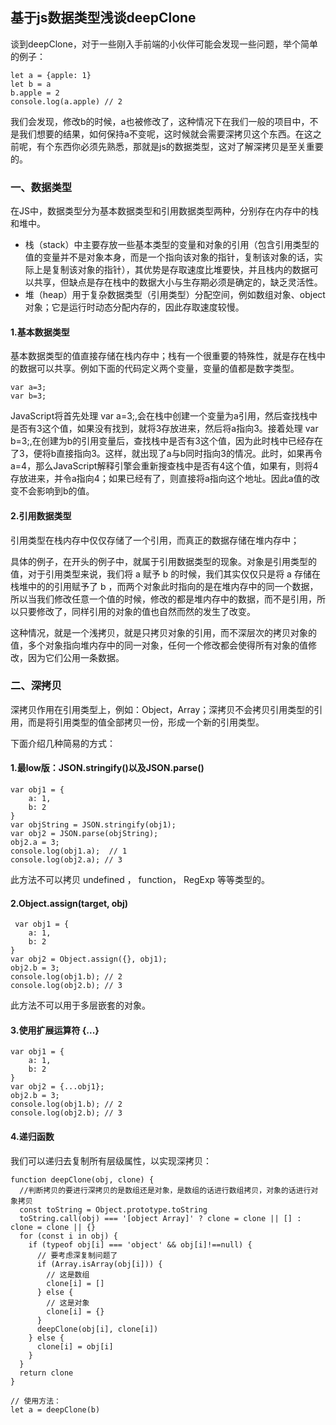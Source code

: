 ## 基于js数据类型浅谈deepClone

谈到deepClone，对于一些刚入手前端的小伙伴可能会发现一些问题，举个简单的例子：

```
let a = {apple: 1}
let b = a
b.apple = 2
console.log(a.apple) // 2
```
我们会发现，修改b的时候，a也被修改了，这种情况下在我们一般的项目中，不是我们想要的结果，如何保持a不变呢，这时候就会需要深拷贝这个东西。在这之前呢，有个东西你必须先熟悉，那就是js的数据类型，这对了解深拷贝是至关重要的。

### 一、数据类型

在JS中，数据类型分为基本数据类型和引用数据类型两种，分别存在内存中的栈和堆中。
+ 栈（stack）中主要存放一些基本类型的变量和对象的引用（包含引用类型的值的变量并不是对象本身，而是一个指向该对象的指针，复制该对象的话，实际上是复制该对象的指针），其优势是存取速度比堆要快，并且栈内的数据可以共享，但缺点是存在栈中的数据大小与生存期必须是确定的，缺乏灵活性。
+ 堆（heap）用于复杂数据类型（引用类型）分配空间，例如数组对象、object对象；它是运行时动态分配内存的，因此存取速度较慢。

#### 1.基本数据类型

基本数据类型的值直接存储在栈内存中；栈有一个很重要的特殊性，就是存在栈中的数据可以共享。例如下面的代码定义两个变量，变量的值都是数字类型。

```
var a=3; 
var b=3;
```
JavaScript将首先处理 var a=3;,会在栈中创建一个变量为a引用，然后查找栈中是否有3这个值，如果没有找到，就将3存放进来，然后将a指向3。接着处理 var b=3;,在创建为b的引用变量后，查找栈中是否有3这个值，因为此时栈中已经存在了3，便将b直接指向3。这样，就出现了a与b同时指向3的情况。此时，如果再令a=4，那么JavaScript解释引擎会重新搜查栈中是否有4这个值，如果有，则将4存放进来，并令a指向4；如果已经有了，则直接将a指向这个地址。因此a值的改变不会影响到b的值。

#### 2.引用数据类型

引用类型在栈内存中仅仅存储了一个引用，而真正的数据存储在堆内存中；

具体的例子，在开头的例子中，就属于引用数据类型的现象。对象是引用类型的值，对于引用类型来说，我们将 a 赋予 b 的时候，我们其实仅仅只是将 a 存储在栈堆中的的引用赋予了 b ，而两个对象此时指向的是在堆内存中的同一个数据，所以当我们修改任意一个值的时候，修改的都是堆内存中的数据，而不是引用，所以只要修改了，同样引用的对象的值也自然而然的发生了改变。

这种情况，就是一个浅拷贝，就是只拷贝对象的引用，而不深层次的拷贝对象的值，多个对象指向堆内存中的同一对象，任何一个修改都会使得所有对象的值修改，因为它们公用一条数据。

### 二、深拷贝

深拷贝作用在引用类型上，例如：Object，Array；深拷贝不会拷贝引用类型的引用，而是将引用类型的值全部拷贝一份，形成一个新的引用类型。

下面介绍几种简易的方式：

#### 1.最low版：JSON.stringify()以及JSON.parse()

```
var obj1 = {
    a: 1,
    b: 2
}
var objString = JSON.stringify(obj1);
var obj2 = JSON.parse(objString);
obj2.a = 3;
console.log(obj1.a);  // 1
console.log(obj2.a); // 3
```

此方法不可以拷贝 undefined ， function， RegExp 等等类型的。

#### 2.Object.assign(target, obj)

```
 var obj1 = {
    a: 1,
    b: 2
}
var obj2 = Object.assign({}, obj1);
obj2.b = 3;
console.log(obj1.b); // 2
console.log(obj2.b); // 3
```
此方法不可以用于多层嵌套的对象。

#### 3.使用扩展运算符 {...}

```
var obj1 = {
    a: 1,
    b: 2
}
var obj2 = {...obj1};
obj2.b = 3;
console.log(obj1.b); // 2
console.log(obj2.b); // 3
```

#### 4.递归函数
我们可以递归去复制所有层级属性，以实现深拷贝：

```
function deepClone(obj, clone) {
  //判断拷贝的要进行深拷贝的是数组还是对象，是数组的话进行数组拷贝，对象的话进行对象拷贝
  const toString = Object.prototype.toString
  toString.call(obj) === '[object Array]' ? clone = clone || [] : clone = clone || {}
  for (const i in obj) {
    if (typeof obj[i] === 'object' && obj[i]!==null) {
      // 要考虑深复制问题了
      if (Array.isArray(obj[i])) {
        // 这是数组
        clone[i] = []
      } else {
        // 这是对象
        clone[i] = {}
      }
      deepClone(obj[i], clone[i])
    } else {
      clone[i] = obj[i]
    }
  }
  return clone
}

// 使用方法：
let a = deepClone(b)
```